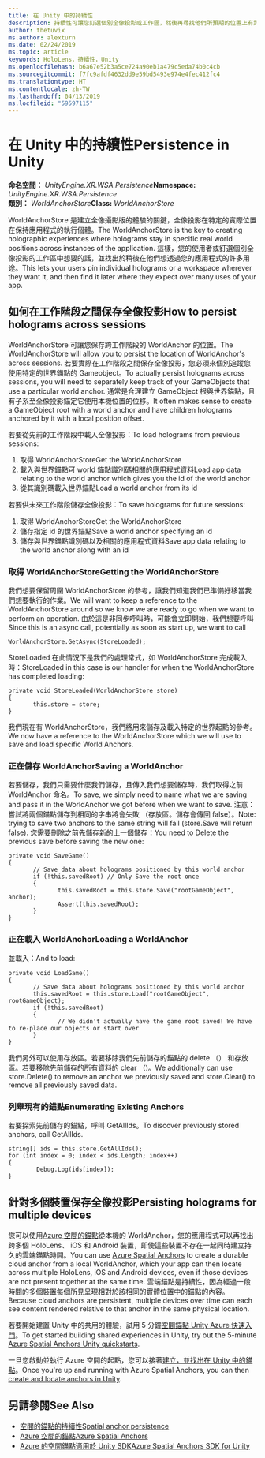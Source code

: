 ```yaml
---
title: 在 Unity 中的持續性
description: 持續性可讓您釘選個別全像投影或工作區，然後再尋找他們所預期的位置上有許多使用您的應用程式，他們要的位置的使用者。
author: thetuvix
ms.author: alexturn
ms.date: 02/24/2019
ms.topic: article
keywords: HoloLens，持續性，Unity
ms.openlocfilehash: b6a67e52b3a5ce724a90eb1a479c5eda74b0c4cb
ms.sourcegitcommit: f7fc9afdf4632dd9e59bd5493e974e4fec412fc4
ms.translationtype: HT
ms.contentlocale: zh-TW
ms.lasthandoff: 04/13/2019
ms.locfileid: "59597115"
---
```

# <a name="persistence-in-unity"></a><span data-ttu-id="e1a66-104">在 Unity 中的持續性</span><span class="sxs-lookup"><span data-stu-id="e1a66-104">Persistence in Unity</span></span>

<span data-ttu-id="e1a66-105">**命名空間：** *UnityEngine.XR.WSA.Persistence*</span><span class="sxs-lookup"><span data-stu-id="e1a66-105">**Namespace:** *UnityEngine.XR.WSA.Persistence*</span></span><br>
<span data-ttu-id="e1a66-106">**類別：** *WorldAnchorStore*</span><span class="sxs-lookup"><span data-stu-id="e1a66-106">**Class:** *WorldAnchorStore*</span></span>

<span data-ttu-id="e1a66-107">WorldAnchorStore 是建立全像攝影版的體驗的關鍵，全像投影在特定的實際位置在保持應用程式的執行個體。</span><span class="sxs-lookup"><span data-stu-id="e1a66-107">The WorldAnchorStore is the key to creating holographic experiences where holograms stay in specific real world positions across instances of the application.</span></span> <span data-ttu-id="e1a66-108">這樣，您的使用者或釘選個別全像投影的工作區中想要的話，並找出於稍後在他們想透過您的應用程式的許多用途。</span><span class="sxs-lookup"><span data-stu-id="e1a66-108">This lets your users pin individual holograms or a workspace wherever they want it, and then find it later where they expect over many uses of your app.</span></span>

## <a name="how-to-persist-holograms-across-sessions"></a><span data-ttu-id="e1a66-109">如何在工作階段之間保存全像投影</span><span class="sxs-lookup"><span data-stu-id="e1a66-109">How to persist holograms across sessions</span></span>

<span data-ttu-id="e1a66-110">WorldAnchorStore 可讓您保存跨工作階段的 WorldAnchor 的位置。</span><span class="sxs-lookup"><span data-stu-id="e1a66-110">The WorldAnchorStore will allow you to persist the location of WorldAnchor's across sessions.</span></span> <span data-ttu-id="e1a66-111">若要實際在工作階段之間保存全像投影，您必須來個別追蹤您使用特定的世界錨點的 Gameobject。</span><span class="sxs-lookup"><span data-stu-id="e1a66-111">To actually persist holograms across sessions, you will need to separately keep track of your GameObjects that use a particular world anchor.</span></span> <span data-ttu-id="e1a66-112">通常是合理建立 GameObject 根與世界錨點，且有子系至全像投影錨定它使用本機位置的位移。</span><span class="sxs-lookup"><span data-stu-id="e1a66-112">It often makes sense to create a GameObject root with a world anchor and have children holograms anchored by it with a local position offset.</span></span>

<span data-ttu-id="e1a66-113">若要從先前的工作階段中載入全像投影：</span><span class="sxs-lookup"><span data-stu-id="e1a66-113">To load holograms from previous sessions:</span></span>
1. <span data-ttu-id="e1a66-114">取得 WorldAnchorStore</span><span class="sxs-lookup"><span data-stu-id="e1a66-114">Get the WorldAnchorStore</span></span>
2. <span data-ttu-id="e1a66-115">載入與世界錨點可 world 錨點識別碼相關的應用程式資料</span><span class="sxs-lookup"><span data-stu-id="e1a66-115">Load app data relating to the world anchor which gives you the id of the world anchor</span></span>
3. <span data-ttu-id="e1a66-116">從其識別碼載入世界錨點</span><span class="sxs-lookup"><span data-stu-id="e1a66-116">Load a world anchor from its id</span></span>

<span data-ttu-id="e1a66-117">若要供未來工作階段儲存全像投影：</span><span class="sxs-lookup"><span data-stu-id="e1a66-117">To save holograms for future sessions:</span></span>
1. <span data-ttu-id="e1a66-118">取得 WorldAnchorStore</span><span class="sxs-lookup"><span data-stu-id="e1a66-118">Get the WorldAnchorStore</span></span>
2. <span data-ttu-id="e1a66-119">儲存指定 id 的世界錨點</span><span class="sxs-lookup"><span data-stu-id="e1a66-119">Save a world anchor specifying an id</span></span>
3. <span data-ttu-id="e1a66-120">儲存與世界錨點識別碼以及相關的應用程式資料</span><span class="sxs-lookup"><span data-stu-id="e1a66-120">Save app data relating to the world anchor along with an id</span></span>

### <a name="getting-the-worldanchorstore"></a><span data-ttu-id="e1a66-121">取得 WorldAnchorStore</span><span class="sxs-lookup"><span data-stu-id="e1a66-121">Getting the WorldAnchorStore</span></span>

<span data-ttu-id="e1a66-122">我們想要保留周圍 WorldAnchorStore 的參考，讓我們知道我們已準備好移當我們想要執行的作業。</span><span class="sxs-lookup"><span data-stu-id="e1a66-122">We will want to keep a reference to the WorldAnchorStore around so we know we are ready to go when we want to perform an operation.</span></span> <span data-ttu-id="e1a66-123">由於這是非同步呼叫時，可能會立即開始，我們想要呼叫</span><span class="sxs-lookup"><span data-stu-id="e1a66-123">Since this is an async call, potentially as soon as start up, we want to call</span></span>

```
WorldAnchorStore.GetAsync(StoreLoaded);
```

<span data-ttu-id="e1a66-124">StoreLoaded 在此情況下是我們的處理常式，如 WorldAnchorStore 完成載入時：</span><span class="sxs-lookup"><span data-stu-id="e1a66-124">StoreLoaded in this case is our handler for when the WorldAnchorStore has completed loading:</span></span>

```
private void StoreLoaded(WorldAnchorStore store)
{
       this.store = store;
}
```

<span data-ttu-id="e1a66-125">我們現在有 WorldAnchorStore，我們將用來儲存及載入特定的世界起點的參考。</span><span class="sxs-lookup"><span data-stu-id="e1a66-125">We now have a reference to the WorldAnchorStore which we will use to save and load specific World Anchors.</span></span>

### <a name="saving-a-worldanchor"></a><span data-ttu-id="e1a66-126">正在儲存 WorldAnchor</span><span class="sxs-lookup"><span data-stu-id="e1a66-126">Saving a WorldAnchor</span></span>

<span data-ttu-id="e1a66-127">若要儲存，我們只需要什麼我們儲存，且傳入我們想要儲存時，我們取得之前 WorldAnchor 命名。</span><span class="sxs-lookup"><span data-stu-id="e1a66-127">To save, we simply need to name what we are saving and pass it in the WorldAnchor we got before when we want to save.</span></span> <span data-ttu-id="e1a66-128">注意： 嘗試將兩個錨點儲存到相同的字串將會失敗 （存放區。儲存會傳回 false）。</span><span class="sxs-lookup"><span data-stu-id="e1a66-128">Note: trying to save two anchors to the same string will fail (store.Save will return false).</span></span> <span data-ttu-id="e1a66-129">您需要刪除之前先儲存新的上一個儲存：</span><span class="sxs-lookup"><span data-stu-id="e1a66-129">You need to Delete the previous save before saving the new one:</span></span>

```
private void SaveGame()
{
       // Save data about holograms positioned by this world anchor
       if (!this.savedRoot) // Only Save the root once
       {
              this.savedRoot = this.store.Save("rootGameObject", anchor);
              Assert(this.savedRoot);
       }
}
```

### <a name="loading-a-worldanchor"></a><span data-ttu-id="e1a66-130">正在載入 WorldAnchor</span><span class="sxs-lookup"><span data-stu-id="e1a66-130">Loading a WorldAnchor</span></span>

<span data-ttu-id="e1a66-131">並載入：</span><span class="sxs-lookup"><span data-stu-id="e1a66-131">And to load:</span></span>

```
private void LoadGame()
{
       // Save data about holograms positioned by this world anchor
       this.savedRoot = this.store.Load("rootGameObject", rootGameObject);
       if (!this.savedRoot)
       {
              // We didn't actually have the game root saved! We have to re-place our objects or start over
       }
}
```

<span data-ttu-id="e1a66-132">我們另外可以使用存放區。若要移除我們先前儲存的錨點的 delete （） 和存放區。若要移除先前儲存的所有資料的 clear （)。</span><span class="sxs-lookup"><span data-stu-id="e1a66-132">We additionally can use store.Delete() to remove an anchor we previously saved and store.Clear() to remove all previously saved data.</span></span>

### <a name="enumerating-existing-anchors"></a><span data-ttu-id="e1a66-133">列舉現有的錨點</span><span class="sxs-lookup"><span data-stu-id="e1a66-133">Enumerating Existing Anchors</span></span>

<span data-ttu-id="e1a66-134">若要探索先前儲存的錨點，呼叫 GetAllIds。</span><span class="sxs-lookup"><span data-stu-id="e1a66-134">To discover previously stored anchors, call GetAllIds.</span></span>

```
string[] ids = this.store.GetAllIds();
for (int index = 0; index < ids.Length; index++)
{
        Debug.Log(ids[index]);
}
```

## <a name="persisting-holograms-for-multiple-devices"></a><span data-ttu-id="e1a66-135">針對多個裝置保存全像投影</span><span class="sxs-lookup"><span data-stu-id="e1a66-135">Persisting holograms for multiple devices</span></span>

<span data-ttu-id="e1a66-136">您可以使用<a href="https://docs.microsoft.com/azure/spatial-anchors/overview" target="_blank">Azure 空間的錨點</a>從本機的 WorldAnchor，您的應用程式可以再找出跨多個 HoloLens、 iOS 和 Android 裝置，即使這些裝置不存在一起同時建立持久的雲端錨點時間。</span><span class="sxs-lookup"><span data-stu-id="e1a66-136">You can use <a href="https://docs.microsoft.com/azure/spatial-anchors/overview" target="_blank">Azure Spatial Anchors</a> to create a durable cloud anchor from a local WorldAnchor, which your app can then locate across multiple HoloLens, iOS and Android devices, even if those devices are not present together at the same time.</span></span>  <span data-ttu-id="e1a66-137">雲端錨點是持續性，因為經過一段時間的多個裝置每個所見呈現相對於該相同的實體位置中的錨點的內容。</span><span class="sxs-lookup"><span data-stu-id="e1a66-137">Because cloud anchors are persistent, multiple devices over time can each see content rendered relative to that anchor in the same physical location.</span></span>

<span data-ttu-id="e1a66-138">若要開始建置 Unity 中的共用的體驗，試用 5 分鐘<a href="https://docs.microsoft.com/azure/spatial-anchors/unity-overview" target="_blank">空間錨點 Unity Azure 快速入門</a>。</span><span class="sxs-lookup"><span data-stu-id="e1a66-138">To get started building shared experiences in Unity, try out the 5-minute <a href="https://docs.microsoft.com/azure/spatial-anchors/unity-overview" target="_blank">Azure Spatial Anchors Unity quickstarts</a>.</span></span>

<span data-ttu-id="e1a66-139">一旦您啟動並執行 Azure 空間的起點，您可以接著<a href="https://docs.microsoft.com/azure/spatial-anchors/concepts/create-locate-anchors-unity" target="_blank">建立，並找出在 Unity 中的錨點</a>。</span><span class="sxs-lookup"><span data-stu-id="e1a66-139">Once you're up and running with Azure Spatial Anchors, you can then <a href="https://docs.microsoft.com/azure/spatial-anchors/concepts/create-locate-anchors-unity" target="_blank">create and locate anchors in Unity</a>.</span></span>

## <a name="see-also"></a><span data-ttu-id="e1a66-140">另請參閱</span><span class="sxs-lookup"><span data-stu-id="e1a66-140">See Also</span></span>
* [<span data-ttu-id="e1a66-141">空間的錨點的持續性</span><span class="sxs-lookup"><span data-stu-id="e1a66-141">Spatial anchor persistence</span></span>](coordinate-systems.md#spatial-anchor-persistence)
* <span data-ttu-id="e1a66-142"><a href="https://docs.microsoft.com/azure/spatial-anchors" target="_blank">Azure 空間的錨點</a></span><span class="sxs-lookup"><span data-stu-id="e1a66-142"><a href="https://docs.microsoft.com/azure/spatial-anchors" target="_blank">Azure Spatial Anchors</a></span></span>
* <span data-ttu-id="e1a66-143"><a href="https://docs.microsoft.com/dotnet/api/Microsoft.Azure.SpatialAnchors" target="_blank">Azure 的空間錨點適用於 Unity SDK</a></span><span class="sxs-lookup"><span data-stu-id="e1a66-143"><a href="https://docs.microsoft.com/dotnet/api/Microsoft.Azure.SpatialAnchors" target="_blank">Azure Spatial Anchors SDK for Unity</a></span></span>
